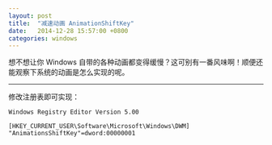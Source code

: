 ```yaml
---
layout: post
title:  "减速动画 AnimationShiftKey"
date:   2014-12-28 15:57:00 +0800
categories: windows
---
```


想不想让你 Windows 自带的各种动画都变得缓慢？这可别有一番风味啊！顺便还能观察下系统的动画是怎么实现的呢。

---

修改注册表即可实现：

```
Windows Registry Editor Version 5.00

[HKEY_CURRENT_USER\Software\Microsoft\Windows\DWM]
"AnimationsShiftKey"=dword:00000001
```